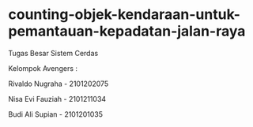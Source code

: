 # counting-objek-kendaraan-untuk-pemantauan-kepadatan-jalan-raya
Tugas Besar Sistem Cerdas

Kelompok Avengers :​

Rivaldo Nugraha - 2101202075​

Nisa Evi Fauziah - 2101211034​

Budi Ali Supian - 2101201035​
